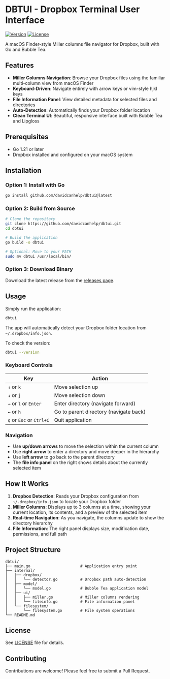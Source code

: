 # DBTUI - Dropbox Terminal User Interface

[![Version](https://img.shields.io/badge/version-1.0.0-blue.svg)](https://github.com/davidcanhelp/dbtui/releases)
[![License](https://img.shields.io/badge/license-MIT-green.svg)](LICENSE)

A macOS Finder-style Miller columns file navigator for Dropbox, built with Go and Bubble Tea.

## Features

- **Miller Columns Navigation**: Browse your Dropbox files using the familiar multi-column view from macOS Finder
- **Keyboard-Driven**: Navigate entirely with arrow keys or vim-style hjkl keys
- **File Information Panel**: View detailed metadata for selected files and directories
- **Auto-Detection**: Automatically finds your Dropbox folder location
- **Clean Terminal UI**: Beautiful, responsive interface built with Bubble Tea and Lipgloss

## Prerequisites

- Go 1.21 or later
- Dropbox installed and configured on your macOS system

## Installation

### Option 1: Install with Go

```bash
go install github.com/davidcanhelp/dbtui@latest
```

### Option 2: Build from Source

```bash
# Clone the repository
git clone https://github.com/davidcanhelp/dbtui.git
cd dbtui

# Build the application
go build -o dbtui

# Optional: Move to your PATH
sudo mv dbtui /usr/local/bin/
```

### Option 3: Download Binary

Download the latest release from the [releases page](https://github.com/davidcanhelp/dbtui/releases).

## Usage

Simply run the application:

```bash
dbtui
```

The app will automatically detect your Dropbox folder location from `~/.dropbox/info.json`.

To check the version:

```bash
dbtui --version
```

### Keyboard Controls

| Key | Action |
|-----|--------|
| `↑` or `k` | Move selection up |
| `↓` or `j` | Move selection down |
| `→` or `l` or `Enter` | Enter directory (navigate forward) |
| `←` or `h` | Go to parent directory (navigate back) |
| `q` or `Esc` or `Ctrl+C` | Quit application |

### Navigation

- Use **up/down arrows** to move the selection within the current column
- Use **right arrow** to enter a directory and move deeper in the hierarchy
- Use **left arrow** to go back to the parent directory
- The **file info panel** on the right shows details about the currently selected item

## How It Works

1. **Dropbox Detection**: Reads your Dropbox configuration from `~/.dropbox/info.json` to locate your Dropbox folder
2. **Miller Columns**: Displays up to 3 columns at a time, showing your current location, its contents, and a preview of the selected item
3. **Real-time Navigation**: As you navigate, the columns update to show the directory hierarchy
4. **File Information**: The right panel displays size, modification date, permissions, and full path

## Project Structure

```
dbtui/
├── main.go                      # Application entry point
├── internal/
│   ├── dropbox/
│   │   └── detector.go          # Dropbox path auto-detection
│   ├── model/
│   │   └── model.go             # Bubble Tea application model
│   ├── ui/
│   │   ├── miller.go            # Miller columns rendering
│   │   └── fileinfo.go          # File information panel
│   └── filesystem/
│       └── filesystem.go        # File system operations
└── README.md
```

## License

See [LICENSE](LICENSE) file for details.

## Contributing

Contributions are welcome! Please feel free to submit a Pull Request.
